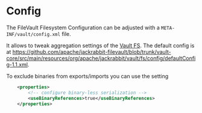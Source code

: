 <!--
   Licensed to the Apache Software Foundation (ASF) under one or more
   contributor license agreements.  See the NOTICE file distributed with
   this work for additional information regarding copyright ownership.
   The ASF licenses this file to You under the Apache License, Version 2.0
   (the "License"); you may not use this file except in compliance with
   the License.  You may obtain a copy of the License at

       http://www.apache.org/licenses/LICENSE-2.0

   Unless required by applicable law or agreed to in writing, software
   distributed under the License is distributed on an "AS IS" BASIS,
   WITHOUT WARRANTIES OR CONDITIONS OF ANY KIND, either express or implied.
   See the License for the specific language governing permissions and
   limitations under the License.
-->

Config
===========

The FileVault Filesystem Configuration can be adjusted with a `META-INF/vault/config.xml` file. 

It allows to tweak aggregation settings of the [Vault FS](vaultfs.html). The default config is at <https://github.com/apache/jackrabbit-filevault/blob/trunk/vault-core/src/main/resources/org/apache/jackrabbit/vault/fs/config/defaultConfig-1.1.xml>.

To exclude binaries from exports/imports you can use the setting

```xml
    <properties>
        <!-- configure binary-less serialization -->
        <useBinaryReferences>true</useBinaryReferences>
    </properties>
```
